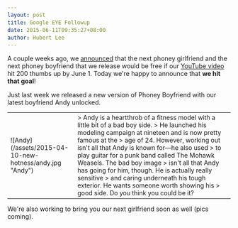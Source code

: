 ```yaml
---
layout: post
title: Google EYE Followup
date: 2015-06-11T09:35:27+08:00
author: Hubert Lee
---
```


A couple weeks ago, we
[announced](/2015/05/17/help-phoney-girlfriend-get-into-the-google-eye-program.html)
that the next phoney girlfriend and the next phoney boyfriend that we release
would be free if our [YouTube video](https://youtu.be/CvYu94bKlmA) hit 200
thumbs up by June 1. Today we're happy to announce that **we hit that goal**!

<!--more-->

Just last week we released a new version of Phoney Boyfriend with our latest
boyfriend Andy unlocked.

<table style="table-layout: fixed; width: 100%; border-spacing: 1em;">
<tr>
<td markdown="1" style="width:30%">
![Andy](/assets/2015-04-10-new-hotness/andy.jpg "Andy")
</td>
<td markdown="1" style="width:70%">
> Andy is a heartthrob of a fitness model with a little bit of a bad boy side.
> He launched his modeling campaign at nineteen and is now pretty famous at the
> age of 24. However, working out isn't all that Andy is known for—he also used
> to play guitar for a punk band called The Mohawk Weasels. The bad boy image
> isn't all that Andy has going for him, though. He is actually really sensitive
> and caring underneath his tough exterior. He wants someone worth showing his
> good side. Do you think you could be it?
</td>
</tr>
</table>

We're also working to bring you our next girlfriend soon as well (pics coming).
